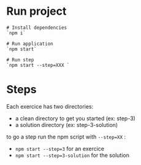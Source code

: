 # Run project

    # Install dependencies
    `npm i`

    # Run application
    `npm start`

    # Run step
    `npm start --step=XXX `

# Steps

Each exercice has two directories:

- a clean directory to get you started (ex: step-3)
- a solution directory (ex: step-3-solution)

to go a step run the npm script with `--step=XX` :

- `npm start --step=3` for an exercice
- `npm start --step=3-solution` for the solution
